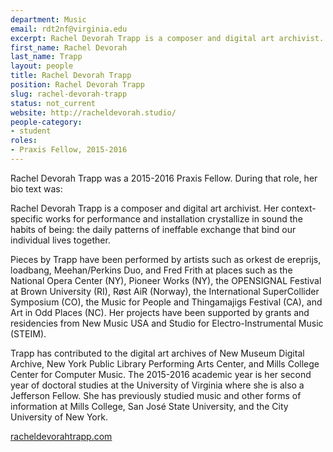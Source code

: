 ```yaml
---
department: Music
email: rdt2nf@virginia.edu
excerpt: Rachel Devorah Trapp is a composer and digital art archivist.
first_name: Rachel Devorah
last_name: Trapp
layout: people
title: Rachel Devorah Trapp
position: Rachel Devorah Trapp
slug: rachel-devorah-trapp
status: not_current
website: http://racheldevorah.studio/
people-category:
- student
roles:
- Praxis Fellow, 2015-2016
---
```

Rachel Devorah Trapp was a 2015-2016 Praxis Fellow. During that role, her bio text was:

Rachel Devorah Trapp is a composer and digital art archivist. Her context-specific works for performance and installation crystallize in sound the habits of being: the daily patterns of ineffable exchange that bind our individual lives together.

Pieces by Trapp have been performed by artists such as orkest de ereprijs, loadbang, Meehan/Perkins Duo, and Fred Frith at places such as the National Opera Center (NY), Pioneer Works (NY), the OPENSIGNAL Festival at Brown University (RI), Røst AiR (Norway), the International SuperCollider Symposium (CO), the Music for People and Thingamajigs Festival (CA), and Art in Odd Places (NC). Her projects have been supported by grants and residencies from New Music USA and Studio for Electro-Instrumental Music (STEIM).

Trapp has contributed to the digital art archives of New Museum Digital Archive, New York Public Library Performing Arts Center, and Mills College Center for Computer Music. The 2015-2016 academic year is her second year of doctoral studies at the University of Virginia where she is also a Jefferson Fellow. She has previously studied music and other forms of information at Mills College, San José State University, and the City University of New York.

[racheldevorahtrapp.com](http://racheldevorahtrapp.com)
